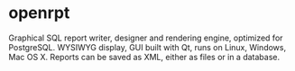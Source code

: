 # openrpt
Graphical SQL report writer, designer and rendering engine, optimized for PostgreSQL. WYSIWYG display, GUI built with Qt, runs on Linux, Windows, Mac OS X. Reports can be saved as XML, either as files or in a database.
